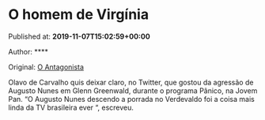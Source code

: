 
# O homem de Virgínia

Published at: **2019-11-07T15:02:59+00:00**

Author: ****

Original: [O Antagonista](https://www.oantagonista.com/brasil/o-homem-de-virginia/)

Olavo de Carvalho quis deixar claro, no Twitter, que gostou da agressão de Augusto Nunes em Glenn Greenwald, durante o programa Pânico, na Jovem Pan.
“O Augusto Nunes descendo a porrada no Verdevaldo foi a coisa mais linda da TV brasileira ever “, escreveu.

